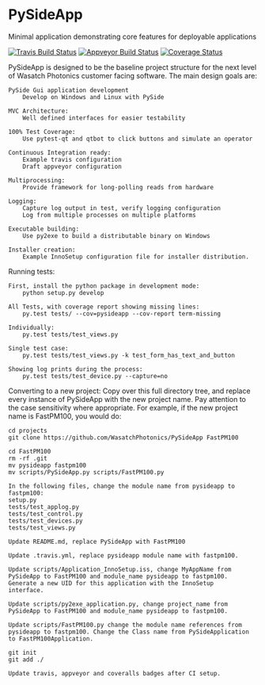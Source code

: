 # PySideApp
Minimal application demonstrating core features for deployable applications

[![Travis Build Status](https://travis-ci.org/WasatchPhotonics/PySideApp.svg?branch=master)](https://travis-ci.org/WasatchPhotonics/PySideApp?branch=master)
[![Appveyor Build Status](https://ci.appveyor.com/api/projects/status/uq88jhfykrh6k940?svg=true)](https://ci.appveyor.com/project/NathanHarrington/pysideapp)
[![Coverage Status](https://coveralls.io/repos/WasatchPhotonics/PySideApp/badge.svg?branch=master&service=github)](https://coveralls.io/github/WasatchPhotonics/PySideApp?branch=master)

PySideApp is designed to be the baseline project structure for the next
level of Wasatch Photonics customer facing software. The main design
goals are:

    PySide Gui application development
        Develop on Windows and Linux with PySide 

    MVC Architecture:
        Well defined interfaces for easier testability 

    100% Test Coverage:
        Use pytest-qt and qtbot to click buttons and simulate an operator

    Continuous Integration ready:
        Example travis configuration
        Draft appveyor configuration

    Multiprocessing:
        Provide framework for long-polling reads from hardware

    Logging:
        Capture log output in test, verify logging configuration
        Log from multiple processes on multiple platforms

    Executable building:
        Use py2exe to build a distributable binary on Windows

    Installer creation:
        Example InnoSetup configuration file for installer distribution.


Running tests:

    First, install the python package in development mode:
        python setup.py develop

    All Tests, with coverage report showing missing lines:
        py.test tests/ --cov=pysideapp --cov-report term-missing

    Individually:
        py.test tests/test_views.py 

    Single test case:
        py.test tests/test_views.py -k test_form_has_text_and_button

    Showing log prints during the process:
        py.test tests/test_device.py --capture=no


Converting to a new project:
    Copy over this full directory tree, and replace every instance of
    PySideApp with the new project name. Pay attention to the case
    sensitivity where appropriate. For example, if the new project name
    is FastPM100, you would do:

    cd projects
    git clone https://github.com/WasatchPhotonics/PySideApp FastPM100

    cd FastPM100
    rm -rf .git
    mv pysideapp fastpm100
    mv scripts/PySideApp.py scripts/FastPM100.py

    In the following files, change the module name from pysideapp to
    fastpm100:
    setup.py
    tests/test_applog.py
    tests/test_control.py
    tests/test_devices.py
    tests/test_views.py

    Update README.md, replace PySideApp with FastPM100

    Update .travis.yml, replace pysideapp module name with fastpm100.

    Update scripts/Application_InnoSetup.iss, change MyAppName from
    PySideApp to FastPM100 and module_name pysideapp to fastpm100.
    Generate a new UID for this application with the InnoSetup
    interface.

    Update scripts/py2exe_application.py, change project_name from
    PySideApp to FastPM100 and module_name pysideapp to fastpm100.

    Update scripts/FastPM100.py change the module name references from
    pysideapp to fastpm100. Change the Class name from PySideApplication
    to FastPM100Application.

    git init
    git add ./

    Update travis, appveyor and coveralls badges after CI setup.
